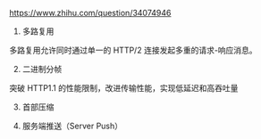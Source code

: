 https://www.zhihu.com/question/34074946

1. 多路复用

多路复用允许同时通过单一的 HTTP/2 连接发起多重的请求-响应消息。

2. 二进制分帧

突破 HTTP1.1 的性能限制，改进传输性能，实现低延迟和高吞吐量

3. 首部压缩

4. 服务端推送（Server Push）
